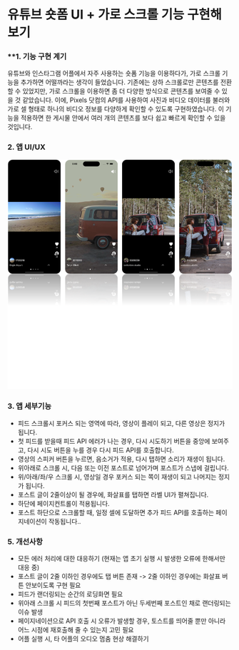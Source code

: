 # 유튜브 숏폼 UI + 가로 스크롤 기능 구현해보기

### **1. 기능 구현 계기

유튜브와 인스타그램 어플에서 자주 사용하는 숏폼 기능을 이용하다가, 가로 스크롤 기능을 추가하면 어떨까라는 생각이 들었습니다. 기존에는 상하 스크롤로만 콘텐츠를 전환할 수 있었지만, 가로 스크롤을 이용하면 좀 더 다양한 방식으로 콘텐츠를 보여줄 수 있을 것 같았습니다. 이에, Pixels 닷컴의 API를 사용하여 사진과 비디오 데이터를 불러와 가로 셀 형태로 하나의 비디오 정보를 다양하게 확인할 수 있도록 구현하였습니다. 이 기능을 적용하면 한 게시물 안에서 여러 개의 콘텐츠를 보다 쉽고 빠르게 확인할 수 있을 것입니다.

### **2. 앱 UI/UX**

![그림1](readme.assets/mainScreen.png)

### **3. 앱 세부기능**

- 피드 스크롤시 포커스 되는 영역에 따라, 영상이 플레이 되고, 다른 영상은 정지가 됩니다.
- 첫 피드를 받을때 피드 API 에러가 나는 경우, 다시 시도하기 버튼을 중앙에 보여주고, 다시 시도 버튼을 누를 경우 다시 피드 API를 호출합니다.
- 영상의 스피커 버튼을 누르면, 음소거가 적용, 다시 탭하면 소리가 재생이 됩니다.
- 위아래로 스크롤 시, 다음 또는 이전 포스트로 넘어가며 포스트가 스냅에 걸립니다.
- 위/아래/좌/우 스크롤 시, 영상일 경우 포커스 되는 쪽이 재생이 되고 나머지는 정지가 됩니다.
- 포스트 글이 2줄이상이 될 경우에, 화살표를 탭하면 라벨 UI가 펼쳐집니다.
- 하단에 페이지컨트롤이 적용됩니다.
- 포스트 하단으로 스크롤할 때, 일정 셀에 도달하면 추가 피드 API를 호출하는 페이지네이션이 작동됩니다..

### 5. 개선사항

- 모든 에러 처리에 대한 대응하기 (현재는 앱 초기 실행 시 발생한 오류에 한해서만 대응 중)
- 포스트 글이 2줄 이하인 경우에도 탭 버튼 존재 -> 2줄 이하인 경우에는 화살표 버튼 안보이도록 구현 필요
- 피드가 랜더링되는 순간의 로딩화면 필요
- 위아래 스크롤 시 피드의 첫번째 포스트가 아닌 두세번째 포스트인 채로 랜더링되는 이슈 발생
- 페이지네이션으로 API 호출 시 오류가 발생할 경우, 토스트를 띄어줄 뿐만 아니라 어느 시점에 재호출해 줄 수 있는지 고민 필요
- 어플 실행 시, 타 어플의 오디오 멈춤 현상 해결하기
